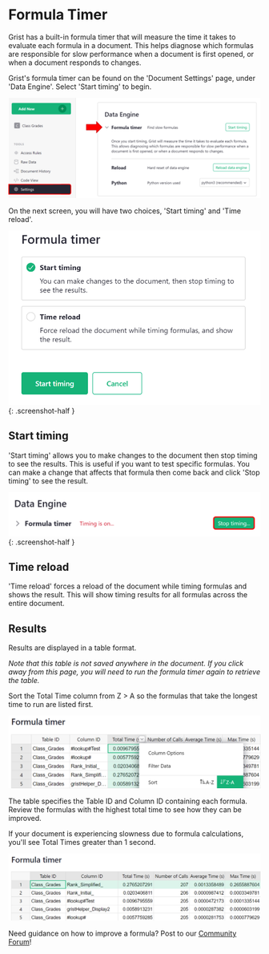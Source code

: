 Formula Timer
=========

Grist has a built-in formula timer that will measure the time it takes to evaluate each formula in a document. This helps diagnose which formulas are responsible for slow performance when a document is first opened, or when a document responds to changes.

Grist's formula timer can be found on the 'Document Settings' page, under 'Data Engine'. Select 'Start timing' to begin.

<span class="screenshot-large">*![formula-timer-settings](images/formula-timer/formula-timer-settings.png)*</span>

On the next screen, you will have two choices, 'Start timing' and 'Time reload'.

<span class="screenshot-large">*![formula-timer-selection](images/formula-timer/formula-timer-selection.png)*</span>
{: .screenshot-half }

## Start timing

'Start timing' allows you to make changes to the document then stop timing to see the results. This is useful if you want to test specific formulas. You can make a change that affects that formula then come back and click 'Stop timing' to see the result.

<span class="screenshot-large">*![formula-timer-stop-timing](images/formula-timer/formula-timer-stop-timing.png)*</span>
{: .screenshot-half }

## Time reload

'Time reload' forces a reload of the document while timing formulas and shows the result. This will show timing results for all formulas across the entire document.

## Results

Results are displayed in a table format.

*Note that this table is not saved anywhere in the document. If you click away from this page, you will need to run the formula timer again to retrieve the table.*

Sort the Total Time column from Z > A so the formulas that take the longest time to run are listed first.

<span class="screenshot-large">*![formula-timer-result-sort](images/formula-timer/formula-timer-result-sort.png)*</span>

The table specifies the Table ID and Column ID containing each formula. Review the formulas with the highest total time to see how they can be improved.

If your document is experiencing slowness due to formula calculations, you'll see Total Times greater than 1 second. 

<span class="screenshot-large">*![formula-timer-results](images/formula-timer/formula-timer-results.png)*</span>

Need guidance on how to improve a formula? Post to our [Community Forum](https://community.getgrist.com/)!
